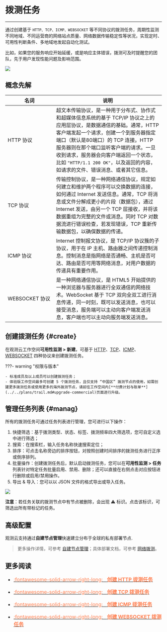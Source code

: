 # 拨测任务
---

通过创建基于 `HTTP、TCP、ICMP、WEBSOCKET` 等不同协议的拨测任务，周期性监测不同地域、不同运营商的网络站点质量、网络数据传输稳定性等状况，实现定时、可用性判断条件、多地域地发起自动化测试。

比如，如果您的服务响应开始延缓，或是响应主体错误，拨测可及时提醒您的团队，先于用户发现性能问题及影响范围。

![](../img/search.png)

## 概念先解

| <div style="width: 140px">名词</div>           | 说明            |
| -----------    | ------------------     |
| HTTP 协议      | 超文本传输协议，是一种用于分布式、协作式和超媒体信息系统的基于 TCP/IP 协议之上的应用层协议，是数据通信的基础。通常，HTTP 客户端发起一个请求，创建一个到服务器指定端口（默认是80端口）的 TCP 连接。HTTP 服务器则在那个端口监听客户端的请求。一旦收到请求，服务器会向客户端返回一个状态，比如 `"HTTP/1.1 200 OK"`，以及返回的内容，如请求的文件、错误消息、或者其它信息。 |
| TCP 协议       | 传输控制协议，是一种网络通信协议，规定如何建立和维护两个程序可以交换数据的连接，如何通过 Internet 发送信息。通常，TCP 将消息或文件分解成更小的片段（数据包），通过 Internet 发送，由另一个 TCP 层接收，并将该数据重组为完整的文件或消息。同时 TCP 对数据流进行错误检查，若发现错误，TCP 重新传输数据包，以确保数据的传递。  |
| ICMP 协议      | Internet 控制报文协议，是 TCP/IP 协议簇的子协议，用于在 IP 主机、路由器之间传递控制消息。控制消息是指网络是否通畅、主机是否可达、路由是否可用等网络消息，对用户数据的传递具有重要作用。          |
| WEBSOCKET 协议 | 是一种网络通信协议，是 HTML5 开始提供的一种浏览器与服务器进行全双通信的网络技术。WebSocket 基于 TCP 双向全双工进行消息传递，同一时刻，既可以发送消息，也可以接受消息，服务端可以主动向客户端发送消息，客户端也可以主动向服务端发送消息。         |


## 创建拨测任务 {#create}

在观测云工作空间**可用性监测 > 新建**，可基于 [HTTP](./http.md)、[TCP](./tcp.md)、[ICMP](./icmp.md)、[WEBSOCKET](./websocket.md) 四种协议来创建拨测任务。


???- warning "权限与版本"

    - 标准成员及以上成员可以创建拨测任务；
    - 体验版工作空间最多可创建 5 个拨测任务，且仅支持 “中国区” 拨测节点的使用，如需创建更多拨测任务或使用更多的海外拨测节点，请前往工作空间内[**付费计划与账单**](../../plans/trail.md#upgrade-commercial)页面进行升级。


## 管理任务列表 {#manag}

所有的拨测任务可通过任务列表进行管理，您可进行以下操作：

1. 快捷筛选：基于拨测类型、状态、标签、拨测频率四大筛选项，您可自定义选中进行筛选；
2. 搜索：在搜索栏，输入任务名称快速搜索定位；
3. 排序：可点击名称旁边的排序按钮，对按照创建时间排序的拨测任务进行正序或倒序排列。
4. 批量操作：创建拨测任务后，默认启动拨测任务，您可以在**可用性监测 > 任务**列表针对特定任务批量启用、禁用、删除；还可以直接在右侧点击对应按钮进行删除或启用/禁用操作。
5. 导出 & 导入：您可以以 JSON 文件的格式导出或导入任务。


![](../img/8.use_4.png)

**注意**：若任务关联的拨测节点中有节点被删除，会出现 :warning: 标识。点击该标识，可筛选出所有带标记的任务。



## 高级配置

观测云支持通过**自建节点管理**快速建立分布于全球的私有部署节点.

> 更多操作详情，可参考 [自建节点管理](../self-node.md)；具体部署文档，可参考 [网络拨测](../../integrations/dialtesting.md)。

## 更多阅读

<font size=3>

<div class="grid cards" markdown>

- [<font color="coral"> :fontawesome-solid-arrow-right-long: &nbsp; **创建 HTTP 拨测任务**</font>](./http.md)

</div>

<div class="grid cards" markdown>

- [<font color="coral"> :fontawesome-solid-arrow-right-long: &nbsp; **创建 TCP 拨测任务**</font>](./tcp.md)

</div>


<div class="grid cards" markdown>

- [<font color="coral"> :fontawesome-solid-arrow-right-long: &nbsp; **创建 ICMP 拨测任务**</font>](./icmp.md)

</div>


<div class="grid cards" markdown>

- [<font color="coral"> :fontawesome-solid-arrow-right-long: &nbsp; **创建 WEBSOCKET 拨测任务**</font>](./websocket.md)

</div>

</font>